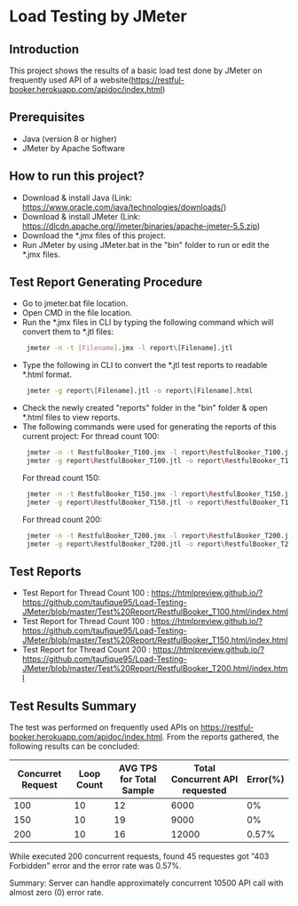 # Load Testing by JMeter
## Introduction
This project shows the results of a basic load test done by JMeter on frequently used API of a website(https://restful-booker.herokuapp.com/apidoc/index.html)

## Prerequisites
- Java (version 8 or higher)
- JMeter by Apache Software

## How to run this project?
- Download & install Java (Link: https://www.oracle.com/java/technologies/downloads/)
- Download & install JMeter (Link: https://dlcdn.apache.org//jmeter/binaries/apache-jmeter-5.5.zip)
- Download the *.jmx files of this project.
- Run JMeter by using JMeter.bat in the "bin" folder to run or edit the *.jmx files.

## Test Report Generating Procedure
- Go to jmeter.bat file location.
- Open CMD in the file location.
- Run the *.jmx files in CLI by typing the following command which will convert them to *.jtl files:
  ```sh
   jmeter -n -t [Filename].jmx -l report\[Filename].jtl
  ```
- Type the following in CLI to convert the *.jtl test reports to readable *.html format.
  ```sh
   jmeter -g report\[Filename].jtl -o report\[Filename].html
  ```
- Check the newly created "reports" folder in the "bin" folder & open *.html files to view reports.
- The following commands were used for generating the reports of this current project:
  For thread count 100:
  ```sh
   jmeter -n -t RestfulBooker_T100.jmx -l report\RestfulBooker_T100.jtl
   jmeter -g report\RestfulBooker_T100.jtl -o report\RestfulBooker_T100.html
  ```
  For thread count 150:
  ```sh
   jmeter -n -t RestfulBooker_T150.jmx -l report\RestfulBooker_T150.jtl
   jmeter -g report\RestfulBooker_T150.jtl -o report\RestfulBooker_T150.html
  ```
  For thread count 200:
  ```sh
   jmeter -n -t RestfulBooker_T200.jmx -l report\RestfulBooker_T200.jtl
   jmeter -g report\RestfulBooker_T200.jtl -o report\RestfulBooker_T200.html
  ```
## Test Reports
- Test Report for Thread Count 100 :
https://htmlpreview.github.io/?https://github.com/taufique95/Load-Testing-JMeter/blob/master/Test%20Report/RestfulBooker_T100.html/index.html
- Test Report for Thread Count 100 :
https://htmlpreview.github.io/?https://github.com/taufique95/Load-Testing-JMeter/blob/master/Test%20Report/RestfulBooker_T150.html/index.html
- Test Report for Thread Count 200 :
https://htmlpreview.github.io/?https://github.com/taufique95/Load-Testing-JMeter/blob/master/Test%20Report/RestfulBooker_T200.html/index.html


## Test Results Summary
The test was performed on frequently used APIs on https://restful-booker.herokuapp.com/apidoc/index.html.
From the reports gathered, the following results can be concluded:

| Concurret Request | Loop Count | AVG TPS for Total Sample | Total Concurrent API requested | Error(%) |
| ------ | ------ | ------ | ------ | ------ |
| 100 | 10| 12| 6000| 0%
| 150 | 10| 19| 9000| 0%
| 200 | 10| 16| 12000| 0.57%

While executed 200 concurrent requests, found 45 requestes got "403 Forbidden" error and the error rate was 0.57%.

Summary: Server can handle approximately concurrent 10500 API call with almost zero (0) error rate.

